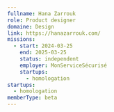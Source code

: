 ```yaml
---
fullname: Hana Zarrouk
role: Product designer
domaine: Design
link: https://hanazarrouk.com/
missions:
  - start: 2024-03-25
    end: 2025-03-25
    status: independent
    employer: MonServiceSécurisé
    startups:
      - homologation
startups:
  - homologation
memberType: beta
---
```


